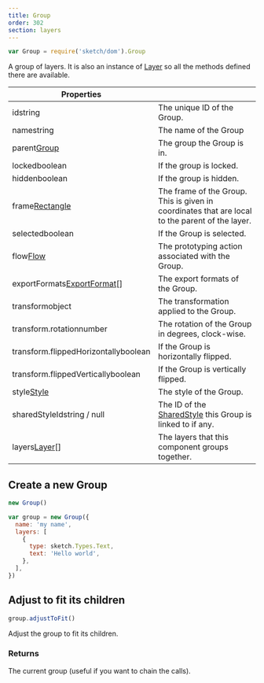 ```yaml
---
title: Group
order: 302
section: layers
---
```


```javascript
var Group = require('sketch/dom').Group
```

A group of layers. It is also an instance of [Layer](#layer) so all the methods defined there are available.

| Properties                                                                  |                                                                                                 |
| --------------------------------------------------------------------------- | ----------------------------------------------------------------------------------------------- |
| id<span class="arg-type">string</span>                                      | The unique ID of the Group.                                                                     |
| name<span class="arg-type">string</span>                                    | The name of the Group                                                                           |
| parent<span class="arg-type">[Group](#group)</span>                         | The group the Group is in.                                                                      |
| locked<span class="arg-type">boolean</span>                                 | If the group is locked.                                                                         |
| hidden<span class="arg-type">boolean</span>                                 | If the group is hidden.                                                                         |
| frame<span class="arg-type">[Rectangle](#rectangle)</span>                  | The frame of the Group. This is given in coordinates that are local to the parent of the layer. |
| selected<span class="arg-type">boolean</span>                               | If the Group is selected.                                                                       |
| flow<span class="arg-type">[Flow](#flow)</span>                             | The prototyping action associated with the Group.                                               |
| exportFormats<span class="arg-type">[ExportFormat](#export-format)[]</span> | The export formats of the Group.                                                                |
| transform<span class="arg-type">object</span>                               | The transformation applied to the Group.                                                        |
| transform.rotation<span class="arg-type">number</span>                      | The rotation of the Group in degrees, clock-wise.                                               |
| transform.flippedHorizontally<span class="arg-type">boolean</span>          | If the Group is horizontally flipped.                                                           |
| transform.flippedVertically<span class="arg-type">boolean</span>            | If the Group is vertically flipped.                                                             |
| style<span class="arg-type">[Style](#style)</span>                          | The style of the Group.                                                                         |
| sharedStyleId<span class="arg-type">string / null</span>                    | The ID of the [SharedStyle](#shared-style) this Group is linked to if any.                      |
| layers<span class="arg-type">[Layer](#layer)[]</span>                       | The layers that this component groups together.                                                 |

## Create a new Group

```javascript
new Group()
```

```javascript
var group = new Group({
  name: 'my name',
  layers: [
    {
      type: sketch.Types.Text,
      text: 'Hello world',
    },
  ],
})
```

## Adjust to fit its children

```javascript
group.adjustToFit()
```

Adjust the group to fit its children.

### Returns

The current group (useful if you want to chain the calls).
